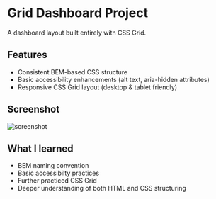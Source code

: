 # Grid Dashboard Project

A dashboard layout built entirely with CSS Grid.

## Features

- Consistent BEM-based CSS structure
- Basic accessibility enhancements (alt text, aria-hidden attributes)
- Responsive CSS Grid layout (desktop & tablet friendly)

## Screenshot

![screenshot](asset/screenshot.png)

## What I learned

- BEM naming convention
- Basic accessibilty practices
- Further practiced CSS Grid
- Deeper understanding of both HTML and CSS structuring
